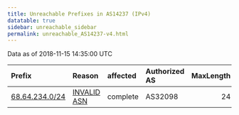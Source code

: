 ```yaml
---
title: Unreachable Prefixes in AS14237 (IPv4)
datatable: true
sidebar: unreachable_sidebar
permalink: unreachable_AS14237-v4.html
---
```


Data as of 2018-11-15 14:35:00 UTC


<div class="datatable-begin"></div>

| Prefix                                                 | Reason                                                                                                | affected   | Authorized AS   |   MaxLength | Anchor                           |   unreachable /24s |
|:-------------------------------------------------------|:------------------------------------------------------------------------------------------------------|:-----------|:----------------|------------:|:---------------------------------|-------------------:|
| [68.64.234.0/24](https://stat.ripe.net/68.64.234.0/24) | [INVALID ASN](https://rpki-validator.ripe.net/announcement-preview?asn=AS14237&prefix=68.64.234.0/24) | complete   | AS32098         |          24 | [ARIN](unreachable_ARIN-v4.html) |                  1 |

<div class="datatable-end"></div>